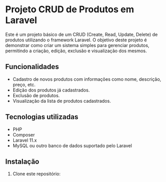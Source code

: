 <link rel="stylesheet" href="https://cdnjs.cloudflare.com/ajax/libs/font-awesome/5.15.4/css/all.min.css">

# Projeto CRUD de Produtos em Laravel

Este é um projeto básico de um CRUD (Create, Read, Update, Delete) de produtos utilizando o framework Laravel. O objetivo deste projeto é demonstrar como criar um sistema simples para gerenciar produtos, permitindo a criação, edição, exclusão e visualização dos mesmos.

## Funcionalidades

- Cadastro de novos produtos com informações como nome, descrição, preço, etc.
- Edição dos produtos já cadastrados.
- Exclusão de produtos.
- Visualização da lista de produtos cadastrados.

## Tecnologias utilizadas

- PHP
- Composer
- Laravel 11.x
- MySQL ou outro banco de dados suportado pelo Laravel

## Instalação

1. Clone este repositório:
   

